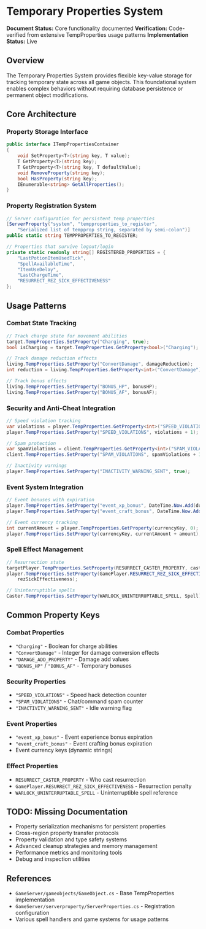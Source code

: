 # Temporary Properties System

**Document Status:** Core functionality documented
**Verification:** Code-verified from extensive TempProperties usage patterns
**Implementation Status:** Live

## Overview

The Temporary Properties System provides flexible key-value storage for tracking temporary state across all game objects. This foundational system enables complex behaviors without requiring database persistence or permanent object modifications.

## Core Architecture

### Property Storage Interface
```csharp
public interface ITempPropertiesContainer
{
    void SetProperty<T>(string key, T value);
    T GetProperty<T>(string key);
    T GetProperty<T>(string key, T defaultValue);
    void RemoveProperty(string key);
    bool HasProperty(string key);
    IEnumerable<string> GetAllProperties();
}
```

### Property Registration System
```csharp
// Server configuration for persistent temp properties
[ServerProperty("system", "tempproperties_to_register", 
    "Serialized list of tempprop string, separated by semi-colon")]
public static string TEMPPROPERTIES_TO_REGISTER;

// Properties that survive logout/login
private static readonly string[] REGISTERED_PROPERTIES = {
    "LastPotionItemUsedTick",
    "SpellAvailableTime", 
    "ItemUseDelay",
    "LastChargeTime",
    "RESURRECT_REZ_SICK_EFFECTIVENESS"
};
```

## Usage Patterns

### Combat State Tracking
```csharp
// Track charge state for movement abilities
target.TempProperties.SetProperty("Charging", true);
bool isCharging = target.TempProperties.GetProperty<bool>("Charging");

// Track damage reduction effects
living.TempProperties.SetProperty("ConvertDamage", damageReduction);
int reduction = living.TempProperties.GetProperty<int>("ConvertDamage");

// Track bonus effects
living.TempProperties.SetProperty("BONUS_HP", bonusHP);
living.TempProperties.SetProperty("BONUS_AF", bonusAF);
```

### Security and Anti-Cheat Integration
```csharp
// Speed violation tracking
var violations = player.TempProperties.GetProperty<int>("SPEED_VIOLATIONS");
player.TempProperties.SetProperty("SPEED_VIOLATIONS", violations + 1);

// Spam protection
var spamViolations = client.TempProperties.GetProperty<int>("SPAM_VIOLATIONS");
client.TempProperties.SetProperty("SPAM_VIOLATIONS", spamViolations + 1);

// Inactivity warnings
player.TempProperties.SetProperty("INACTIVITY_WARNING_SENT", true);
```

### Event System Integration
```csharp
// Event bonuses with expiration
player.TempProperties.SetProperty("event_xp_bonus", DateTime.Now.Add(duration));
player.TempProperties.SetProperty("event_craft_bonus", DateTime.Now.Add(duration));

// Event currency tracking
int currentAmount = player.TempProperties.GetProperty(currencyKey, 0);
player.TempProperties.SetProperty(currencyKey, currentAmount + amount);
```

### Spell Effect Management
```csharp
// Resurrection state
targetPlayer.TempProperties.SetProperty(RESURRECT_CASTER_PROPERTY, caster);
player.TempProperties.SetProperty(GamePlayer.RESURRECT_REZ_SICK_EFFECTIVENESS, 
    rezSickEffectiveness);

// Uninterruptible spells
Caster.TempProperties.SetProperty(WARLOCK_UNINTERRUPTABLE_SPELL, Spell);
```

## Common Property Keys

### Combat Properties
- `"Charging"` - Boolean for charge abilities
- `"ConvertDamage"` - Integer for damage conversion effects
- `"DAMAGE_ADD_PROPERTY"` - Damage add values
- `"BONUS_HP"` / `"BONUS_AF"` - Temporary bonuses

### Security Properties
- `"SPEED_VIOLATIONS"` - Speed hack detection counter
- `"SPAM_VIOLATIONS"` - Chat/command spam counter
- `"INACTIVITY_WARNING_SENT"` - Idle warning flag

### Event Properties
- `"event_xp_bonus"` - Event experience bonus expiration
- `"event_craft_bonus"` - Event crafting bonus expiration
- Event currency keys (dynamic strings)

### Effect Properties
- `RESURRECT_CASTER_PROPERTY` - Who cast resurrection
- `GamePlayer.RESURRECT_REZ_SICK_EFFECTIVENESS` - Resurrection penalty
- `WARLOCK_UNINTERRUPTABLE_SPELL` - Uninterruptible spell reference

## TODO: Missing Documentation

- Property serialization mechanisms for persistent properties
- Cross-region property transfer protocols
- Property validation and type safety systems
- Advanced cleanup strategies and memory management
- Performance metrics and monitoring tools
- Debug and inspection utilities

## References

- `GameServer/gameobjects/GameObject.cs` - Base TempProperties implementation
- `GameServer/serverproperty/ServerProperties.cs` - Registration configuration
- Various spell handlers and game systems for usage patterns 